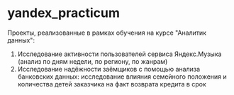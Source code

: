 # yandex_practicum
Проекты, реализованные в рамках обучения на курсе "Аналитик данных":

1. Исследование активности пользователей сервиса Яндекс.Музыка (анализ по дням недели, по региону, по жанрам)
2. Исследование надёжности заёмщиков с помощью анализа банковских данных: исследование влияния семейного положения и количества детей заказчика на факт возврата кредита в срок
